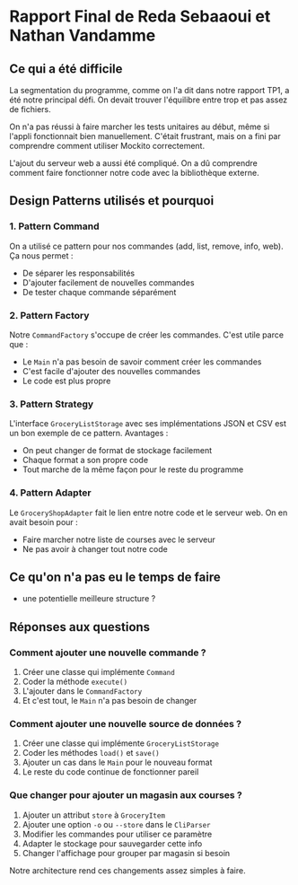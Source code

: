 # Rapport Final de Reda Sebaaoui et Nathan Vandamme

## Ce qui a été difficile

La segmentation du programme, comme on l'a dit dans notre rapport TP1, a été notre principal défi. On devait trouver l'équilibre entre trop et pas assez de fichiers.

On n'a pas réussi à faire marcher les tests unitaires au début, même si l'appli fonctionnait bien manuellement. C'était frustrant, mais on a fini par comprendre comment utiliser Mockito correctement.

L'ajout du serveur web a aussi été compliqué. On a dû comprendre comment faire fonctionner notre code avec la bibliothèque externe.

## Design Patterns utilisés et pourquoi

### 1. Pattern Command
On a utilisé ce pattern pour nos commandes (add, list, remove, info, web). Ça nous permet :
- De séparer les responsabilités
- D'ajouter facilement de nouvelles commandes
- De tester chaque commande séparément

### 2. Pattern Factory
Notre `CommandFactory` s'occupe de créer les commandes. C'est utile parce que :
- Le `Main` n'a pas besoin de savoir comment créer les commandes
- C'est facile d'ajouter des nouvelles commandes
- Le code est plus propre

### 3. Pattern Strategy
L'interface `GroceryListStorage` avec ses implémentations JSON et CSV est un bon exemple de ce pattern. Avantages :
- On peut changer de format de stockage facilement
- Chaque format a son propre code
- Tout marche de la même façon pour le reste du programme

### 4. Pattern Adapter
Le `GroceryShopAdapter` fait le lien entre notre code et le serveur web. On en avait besoin pour :
- Faire marcher notre liste de courses avec le serveur
- Ne pas avoir à changer tout notre code

## Ce qu'on n'a pas eu le temps de faire

- une potentielle meilleure structure ?

## Réponses aux questions

### Comment ajouter une nouvelle commande ?
1. Créer une classe qui implémente `Command`
2. Coder la méthode `execute()`
3. L'ajouter dans le `CommandFactory`
4. Et c'est tout, le `Main` n'a pas besoin de changer

### Comment ajouter une nouvelle source de données ?
1. Créer une classe qui implémente `GroceryListStorage`
2. Coder les méthodes `load()` et `save()`
3. Ajouter un cas dans le `Main` pour le nouveau format
4. Le reste du code continue de fonctionner pareil

### Que changer pour ajouter un magasin aux courses ?
1. Ajouter un attribut `store` à `GroceryItem`
2. Ajouter une option `-o` ou `--store` dans le `CliParser`
3. Modifier les commandes pour utiliser ce paramètre
4. Adapter le stockage pour sauvegarder cette info
5. Changer l'affichage pour grouper par magasin si besoin

Notre architecture rend ces changements assez simples à faire.